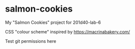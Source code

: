 # salmon-cookies
My "Salmon Cookies" project for 201d40-lab-6

CSS "colour scheme" inspired by https://macrinabakery.com/

Test git permissions here

